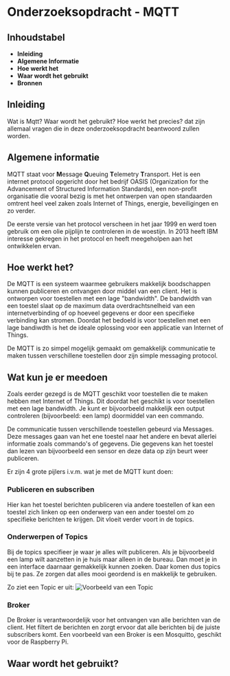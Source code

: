 # Onderzoeksopdracht - MQTT

## Inhoudstabel

- **Inleiding**
- **Algemene Informatie**
- **Hoe werkt het**
- **Waar wordt het gebruikt**
- **Bronnen**

## Inleiding
Wat is Mqtt? Waar wordt het gebruikt? Hoe werkt het precies? dat zijn allemaal vragen die in deze onderzoeksopdracht beantwoord zullen worden.

## Algemene informatie
MQTT staat voor **M**essage **Q**ueuing **T**elemetry **T**ransport. Het is een internet protocol opgericht door het bedrijf OASIS (Organization for the Advancement of Structured Information Standards), een non-profit organisatie die vooral bezig is met het ontwerpen van open standaarden omtrent heel veel zaken zoals Internet of Things, energie, beveiligingen en zo verder.

De eerste versie van het protocol verscheen in het jaar 1999 en werd toen gebruik om een olie pijplijn te controleren in de woestijn. In 2013 heeft IBM interesse gekregen in het protocol en heeft meegeholpen aan het ontwikkelen ervan.

## Hoe werkt het?
De MQTT is een systeem waarmee gebruikers makkelijk boodschappen kunnen publiceren en ontvangen door middel van een client. Het is ontworpen voor toestellen met een lage "bandwidth". De bandwidth van een toestel slaat op de maximum data overdrachtsnelheid van een internetverbinding of op hoeveel gegevens er door een specifieke verbinding kan stromen. Doordat het bedoeld is voor toestellen met een lage bandiwdth is het de ideale oplossing voor een applicatie van Internet of Things.

De MQTT is zo simpel mogelijk gemaakt om gemakkelijk communicatie te maken tussen verschillene toestellen door zijn simple messaging protocol.

## Wat kun je er meedoen
Zoals eerder gezegd is de MQTT geschikt voor toestellen die te maken hebben met Internet of Things. Dit doordat het geschikt is voor toestellen met een lage bandwidth. Je kunt er bijvoorbeeld makkelijk een output controleren (bijvoorbeeld: een lamp) doormiddel van een commando.

De communicatie tussen verschillende toestellen gebeurd via Messages. Deze messages gaan van het ene toestel naar het andere en bevat allerlei informatie zoals commando's of gegevens. Die gegevens kan het toestel dan lezen van bijvoorbeeld een sensor en deze data op zijn beurt weer publiceren.

Er zijn 4 grote pijlers i.v.m. wat je met de MQTT kunt doen:

### **Publiceren en subscriben**
Hier kan het toestel berichten publiceren via andere toestellen of kan een toestel zich linken op een onderwerp van een ander toestel om zo specifieke berichten te krijgen. Dit vloeit verder voort in de topics.

### **Onderwerpen of Topics**
Bij de topics specifieer je waar je alles wilt publiceren. Als je bijvoorbeeld een lamp wilt aanzetten in je huis maar alleen in de bureau. Dan moet je in een interface daarnaar gemakkelijk kunnen zoeken. Daar komen dus topics bij te pas. Ze zorgen dat alles mooi geordend is en makkelijk te gebruiken.

Zo ziet een Topic er uit:
![Voorbeeld van een Topic](/photos/Knipsel.PNG)

### **Broker**
De Broker is verantwoordelijk voor het ontvangen van alle berichten van de client. Het filtert de berichten en zorgt ervoor dat alle berichten bij de juiste subscribers komt. Een voorbeeld van een Broker is een Mosquitto, geschikt voor de Raspberry Pi.

## Waar wordt het gebruikt?

